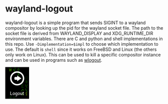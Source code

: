 # wayland-logout

wayland-logout is a simple program that sends SIGINT to a wayland compositor by looking up the pid for the wayland socket file. The path to the socket file is derived from WAYLAND_DISPLAY and XDG_RUNTIME_DIR environment variables. There are C and python and shell implementations in this repo. Use `-Dimplementation=$impl` to choose which implementation to use. The default is `shell` since it works on FreeBSD and Linux (the others only work on Linux). This can be used to kill a specific compositor instance and can be used in programs such as [wlogout](https://github.com/ArtsyMacaw/wlogout).

![logout](/wayland-logout.png)
